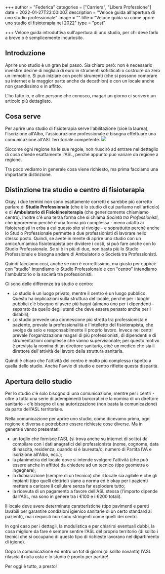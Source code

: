 +++
author = "Federica"
categories = ["Carriera", "Libera Professione"]
date = 2022-01-27T23:00:00Z
description = "Veloce guida all'apertura di uno studio professionale"
image = ""
title = "Veloce guida su come aprire uno studio di fisioterapia nel 2022"
type = "post"

+++
Veloce guida introduttiva sull'apertura di uno studio, per chi deve farlo a breve o è semplicemente incuriosito.

## Introduzione

Aprire uno studio è un gran bel passo. Sia chiaro però: non è necessario investire decine di migliaia di euro in strumenti sofisticati o costruire da zero un immobile. Si può iniziare con pochi strumenti (che si possono comprare su internet e la maggior parte anche da decathlon) e con un locale anche non grandissimo e in affitto.

L'ho fatto io, e altre persone che conosco, magari un giorno ci scriverò un articolo più dettagliato.

## Cosa serve

Per aprire uno studio di fisioterapia serve l'abilitazione (cioè la laurea), l'iscrizione all'Albo, l'assicurazione professionale e bisogna effettuare una comunicazione all'ASL territoriale competente. ![](/images/gabrielle-henderson-hjckknwcxxq-unsplash.jpg)

Siccome ogni regione ha le sue regole, non riuscirò ad entrare nel dettaglio di cosa chiede esattamente l'ASL, perché appunto può variare da regione a regione.

Tra poco vediamo in generale cosa viene richiesto, ma prima facciamo una importante distinzione.

## Distinzione tra **studio** e **centro** di fisioterapia

Okay, i due termini non sono esattamente corretti e sarebbe più corretto parlare di **Studio Professionale** (che è lo studio di cui parliamo nell'articolo) e di **Ambulatorio di Fisiokinesiterapia** (che genericamente chiamiamo centro). Inoltre c'è una terza forma che si chiama _Società tra Professionisti_, che ignoreremo perchè è una forma più complessa - meno adatta ai fisioterapisti in erba a cui questo sito si rivolge - e soprattutto perché anche lo Studio Professionale permette a due professionisti di lavorare nello stesso posto. Quindi, se avete in mente di aprire uno studio con un amico/un'amica fisioterapista per dividere i costi, si può fare anche con lo Studio Professionale. Se si è in più di due, non basta più lo Studio Professionale e bisogna andare di Ambulatorio o Società tra Professionisti.

Quindi facciamo così, anche se non è correttissimo, ma giusto per capirci: con "studio" intendiamo lo Studio Professionale e con "centro" intendiamo l'ambulatorio o la società tra professionisti.

Ci sono delle differenze tra studio e centro:

* Lo studio è un luogo privato, mentre il centro è un luogo pubblico. Questo ha implicazioni sulla struttura del locale, perchè per i luoghi pubblici c'è bisogno di avere più bagni (almeno uno per i dipendenti - separato da quello degli utenti che deve essere pensato anche per i disabili);
* Lo studio prevede una connessione più stretta tra professionista e paziente, prevale la professionalità e l'intelletto del fisioterapista, che svolge da solo e responsabilmente il proprio lavoro. Invece nei centri prevale l'organizzazione magari di più professionisti, di dipendenti e di strumentazioni complesse che vanno supervisionate; per questo motivo è prevista la nomina di un direttore sanitario, cioè un medico che sia il direttore dell'attività del lavoro della struttura sanitaria.

Quindi è chiaro che l'attività del centro è molto più complessa rispetto a quella dello studio. Anche l'avvio di studio e centro riflette questa disparità.

## Apertura dello studio

Per lo studio c'è solo bisogno di una comunicazione, mentre per i centri - oltre a tutta una serie di adempimenti burocratici e la nomina di un direttore sanitario - c'è bisogno di una autorizzazione (non basta la comunicazione) da parte dell'ASL territoriale.

Nella comunicazione per aprire uno studio, come dicevamo prima, ogni regione è diversa e potrebbero essere richieste cose diverse. Ma in generale vanno presentati:

* un foglio che fornisce l'ASL (si trova anche su internet di solito) da compilare con i dati anagrafici del professionista (nome, cognome, data di nascita, residenza, quando si è laureata/o, numero di Partita IVA e iscrizione all'Albo, ecc.);
* la planimetria del locale dove si intende svolgere l'attività (che può essere anche in affitto) da chiedere ad un tecnico (tipo geometra o ingegnere);
* la dichiarazione (sempre di un tecnico) che il locale sia agibile e che gli impianti (tipo quelli elettrici) siano a norma ed è okay per i pazienti mettere a caricare il cellulare senza far esplodere tutto;
* la ricevuta di un pagamento a favore dell'ASL stessa (l'importo dipende dall'ASL, ma sono in genere tra i €100 e i €200 totali).

Il locale deve avere determinate caratteristiche (tipo pavimenti e pareti lavabili per garantire condizioni igienico sanitarie di un certo standard ai pazienti), ma i requisiti non sono stringenti come quelli dei centri.

In ogni caso per i dettagli, la modulistica e per chiarirsi eventuali dubbi, la cosa migliore da fare è sempre sentire l'ASL del proprio territorio (di solito i tecnici che si occupano di questo tipo di richieste lavorano nel dipartimento di igiene).

Dopo la comunicazione ed entru un tot di giorni (di solito novanta) l'ASL rilascia il nulla osta e lo studio è pronto per partire!

Per oggi è tutto, a presto!